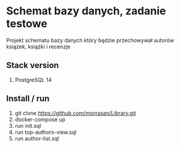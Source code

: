 # Schemat bazy danych, zadanie testowe
Projekt schematu bazy danych który będzie przechowywał autorów
książek, książki i recenzje

## Stack version
1. PostgreSQL 14

## Install / run

1. git clone https://github.com/morrasan/Library.git
2. docker-compose up
3. run init.sql
4. run top-authors-view.sql
5. run author-list.sql
